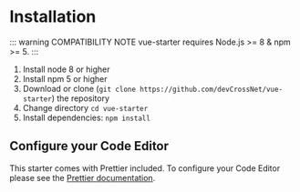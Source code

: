 # Installation

::: warning COMPATIBILITY NOTE
vue-starter requires Node.js >= 8 & npm >= 5.
:::

1. Install node 8 or higher
2. Install npm 5 or higher
3. Download or clone (`git clone https://github.com/devCrossNet/vue-starter`) the repository
4. Change directory `cd vue-starter`
5. Install dependencies: `npm install`

## Configure your Code Editor

This starter comes with Prettier included. To configure your Code Editor please see the [Prettier documentation](https://prettier.io/docs/en/editors.html).
